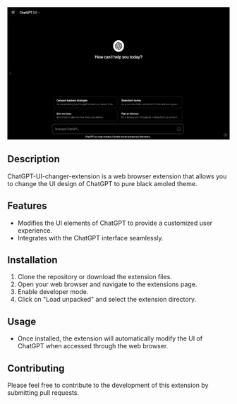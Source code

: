 <img src = "./src/desktop.png" alt = "ChatGPT-UI-changer-extension desktop" height = "300">

## Description
ChatGPT-UI-changer-extension is a web browser extension that allows you to change the UI design of ChatGPT to pure black amoled theme.

## Features

-   Modifies the UI elements of ChatGPT to provide a customized user experience.
-   Integrates with the ChatGPT interface seamlessly.

## Installation

1. Clone the repository or download the extension files.
2. Open your web browser and navigate to the extensions page.
3. Enable developer mode.
4. Click on "Load unpacked" and select the extension directory.

## Usage

-   Once installed, the extension will automatically modify the UI of ChatGPT when accessed through the web browser.

## Contributing

Please feel free to contribute to the development of this extension by submitting pull requests.
